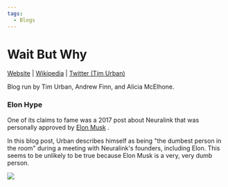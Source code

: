 ```yaml
---
tags:
  - Blogs
---
```

# Wait But Why

[Website](https://waitbutwhy.com/) | [Wikipedia](https://en.wikipedia.org/wiki/Wait_But_Why) |  [Twitter (Tim Urban)](https://twitter.com/waitbutwhy)

Blog run by Tim Urban, Andrew Finn, and Alicia McElhone.

### Elon Hype

One of its claims to fame was a 2017 post about Neuralink that was personally approved by [Elon Musk]() .

In this blog post, Urban describes himself as being "the dumbest person in the room" during a meeting with Neuralink's founders, including Elon. This seems to be unlikely to be true because Elon Musk is a very, very dumb person.

![](/images/wiki/Wait%20But%20Why/dumbest-person-1.png)
